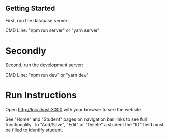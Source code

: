 ## Getting Started

First, run the database server:

CMD Line:
"npm run server"
or
"yarn server"

# Secondly

Second, run the development server:

CMD Line:
"npm run dev"
or
"yarn dev"

# Run Instructions
Open [http://localhost:3000](http://localhost:3000) with your browser to see the website.

See "Home" and "Student" pages on navigation bar links to see full functionality.
To "Add/Save", "Edit" or "Delete" a student the "ID" field must be filled to identify student.
